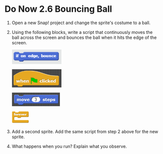 # Do Now 2.6 Bouncing Ball

1. Open a new Snap! project and change the sprite's costume to a ball.

2. Using the following blocks, write a script that continuously moves the ball across the screen and bounces the ball when it hits the edge of the screen.

    ![if on edge, bounce](images/if_edge_bounce.png)

    ![when Green Flag clicked ](images/when_clicked.png)

    ![move 3 steps](images/move_3.png)

    ![forever](images/forever.png)

3. Add a second sprite.  Add the same script from step 2 above for the new sprite.

4. What happens when you run?  Explain what you observe.
